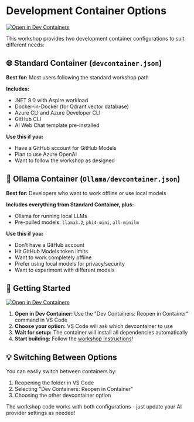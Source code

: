 # Development Container Options

[![Open in Dev Containers](https://img.shields.io/static/v1?label=Dev%20Containers&message=Open&color=blue&logo=visualstudiocode)](https://vscode.dev/redirect?url=vscode://ms-vscode-remote.remote-containers/cloneInVolume?url=https://github.com/dotnet-presentations/ai-workshop)

This workshop provides two development container configurations to suit different needs:

## 🌐 **Standard Container** (`devcontainer.json`)

**Best for:** Most users following the standard workshop path

**Includes:**

- .NET 9.0 with Aspire workload
- Docker-in-Docker (for Qdrant vector database)
- Azure CLI and Azure Developer CLI
- GitHub CLI
- AI Web Chat template pre-installed

**Use this if you:**

- Have a GitHub account for GitHub Models
- Plan to use Azure OpenAI
- Want to follow the workshop as designed

## 🤖 **Ollama Container** (`Ollama/devcontainer.json`)

**Best for:** Developers who want to work offline or use local models

**Includes everything from Standard Container, plus:**

- Ollama for running local LLMs
- Pre-pulled models: `llama3.2`, `phi4-mini`, `all-minilm`

**Use this if you:**

- Don't have a GitHub account
- Hit GitHub Models token limits
- Want to work completely offline
- Prefer using local models for privacy/security
- Want to experiment with different models

## 🚀 **Getting Started**

[![Open in Dev Containers](https://img.shields.io/static/v1?label=Dev%20Containers&message=Open&color=blue&logo=visualstudiocode)](https://vscode.dev/redirect?url=vscode://ms-vscode-remote.remote-containers/cloneInVolume?url=https://github.com/dotnet-presentations/ai-workshop)

1. **Open in Dev Container:** Use the "Dev Containers: Reopen in Container" command in VS Code
2. **Choose your option:** VS Code will ask which devcontainer to use
3. **Wait for setup:** The container will install all dependencies automatically
4. **Start building:** Follow the [workshop instructions](../../lab/part0-setup.md)!

## 💡 **Switching Between Options**

You can easily switch between containers by:

1. Reopening the folder in VS Code
2. Selecting "Dev Containers: Reopen in Container"
3. Choosing the other devcontainer option

The workshop code works with both configurations - just update your AI provider settings as needed!

